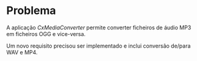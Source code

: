 # Problema

A aplicação _CxMediaConverter_ permite converter ficheiros de áudio MP3 em ficheiros OGG e vice-versa.

Um novo requisito precisou ser implementado e inclui conversão de/para WAV e MP4.
